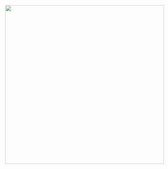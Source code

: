 

<div style="float:  ; max-height: 500px; position: fixed; right: 13px; top: 12px; z-index: 200;">

<img src="https://art.pixilart.com/sr2686ec28c20aws3.gif" height="500"/></div>

